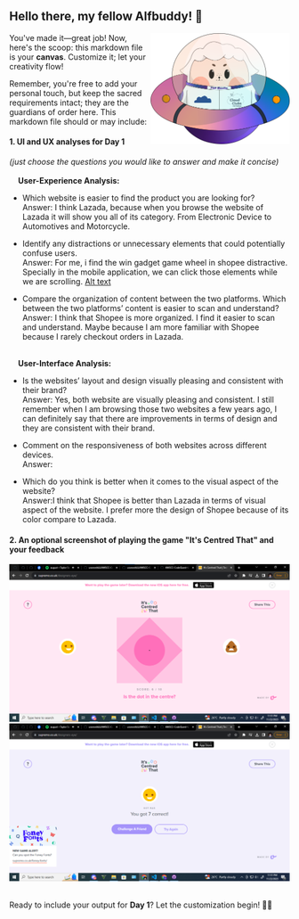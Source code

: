 ## Hello there, my fellow Alfbuddy! 💖

<img align="right" width="250px" src="../../assets/alf/alf-ufo.png">

You've made it—great job! Now, here's the scoop: this markdown file is your **canvas**. Customize it; let your creativity flow!

Remember, you're free to add your personal touch, but keep the sacred requirements intact; they are the guardians of order here. This markdown file should or may include:

#### 1. UI and UX analyses for Day 1

_(just choose the questions you would like to answer and make it concise)_
<br/><br/>
&nbsp;&nbsp;&nbsp;&nbsp;**User-Experience Analysis:**<br/>

-   Which website is easier to find the product you are looking for?<br/>
    Answer:
    I think Lazada, because when you browse the website of Lazada it will show you all of its category. From Electronic Device to Automotives and Motorcycle.
-   Identify any distractions or unnecessary elements that could potentially confuse users.<br/>
    Answer: For me, i find the win gadget game wheel in shopee distractive. Specially in the mobile application, we can click those elements while we are scrolling. [Alt text](image.png)

-   Compare the organization of content between the two platforms. Which between the two platforms’ content is easier to scan and understand?<br/>
    Answer: I think that Shopee is more organized. I find it easier to scan and understand. Maybe because I am more familiar with Shopee because I rarely checkout orders in Lazada. 

<br/> &nbsp;&nbsp;&nbsp;&nbsp;**User-Interface Analysis:**

-   Is the websites’ layout and design visually pleasing and consistent with their brand?<br/>
    Answer: Yes, both website are visually pleasing and consistent. I still remember when I am browsing those two websites a few years ago, I can definitely say that there are improvements in terms of design and they are consistent with their brand.
    
-   Comment on the responsiveness of both websites across different devices.<br/>
    Answer:
    
-   Which do you think is better when it comes to the visual aspect of the website?<br/>
    Answer:I think that Shopee is better than Lazada in terms of visual aspect of the website. I prefer more the design of Shopee because of its color compare to Lazada. 
    <br>

#### 2. An **optional** screenshot of playing the game **"It's Centred That"** and your feedback
![Alt text](day-01-optional-01.png)
![Alt text](day-01-optional-02.png)

<br>Ready to include your output for **Day 1**? Let the customization begin! 🚀✨

<!-- You may now delete and modify the content of this file -->

